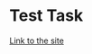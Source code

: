 # Test Task
[Link to the site]( https://mylostalterego-gh.github.io/courseraFirstTask/module2-solution/)
